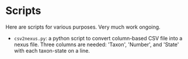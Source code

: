 # Scripts

Here are scripts for various purposes. Very much work ongoing.

- `csv2nexus.py`: a python script to convert column-based CSV file into a nexus file. Three columns are needed: 'Taxon', 'Number', and 'State' with each taxon-state on a line.